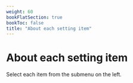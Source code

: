 ```yaml
---
weight: 60
bookFlatSection: true
bookToc: false
title: "About each setting item"
---
```


# About each setting item

Select each item from the submenu on the left.